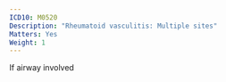 ```yaml
---
ICD10: M0520
Description: "Rheumatoid vasculitis: Multiple sites"
Matters: Yes
Weight: 1
---
```

If airway involved
